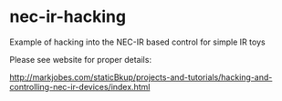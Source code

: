 # nec-ir-hacking
Example of hacking into the NEC-IR based control for simple IR toys


Please see website for proper details:

http://markjobes.com/staticBkup/projects-and-tutorials/hacking-and-controlling-nec-ir-devices/index.html
